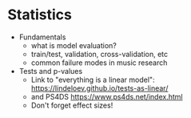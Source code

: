 # Statistics

- Fundamentals
    - what is model evaluation?
    - train/test, validation, cross-validation, etc
    - common failure modes in music research
- Tests and p-values
    - Link to "everything is a linear model": https://lindeloev.github.io/tests-as-linear/
    - and PS4DS https://www.ps4ds.net/index.html
    - Don't forget effect sizes!


